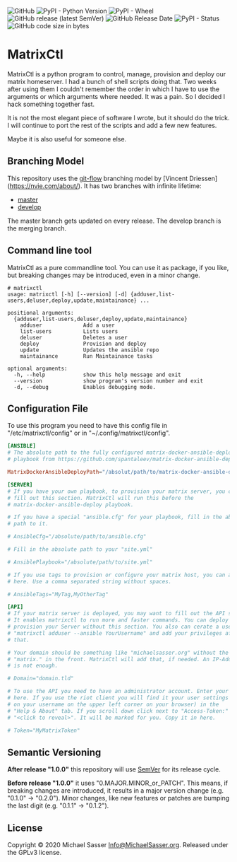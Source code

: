 ![GitHub](https://img.shields.io/github/license/MichaelSasser/matrixctl?style=flat-square)
![PyPI - Python Version](https://img.shields.io/pypi/pyversions/matrixctl?style=flat-square)
![PyPI - Wheel](https://img.shields.io/pypi/wheel/matrixctl?style=flat-square)
![GitHub release (latest SemVer)](https://img.shields.io/github/v/release/michaelsasser/matrixctl?style=flat-square)
![GitHub Release Date](https://img.shields.io/github/release-date/michaelsasser/matrixctl?style=flat-square)
![PyPI - Status](https://img.shields.io/pypi/status/matrixctl?style=flat-square)
![GitHub code size in bytes](https://img.shields.io/github/languages/code-size/michaelsasser/matrixctl?style=flat-square)

# MatrixCtl

MatrixCtl is a python program to control, manage, provision and deploy our
matrix homeserver. I had a bunch of shell scripts doing that. Two weeks
after using them I couldn't remember the order in which I have to use the
arguments or which arguments where needed. It was a pain. So I decided I hack
something together fast.

It is not the most elegant piece of software I wrote, but it should do the
trick. I will continue to port the rest of the scripts and add a few new
features.

Maybe it is also useful for someone else.

## Branching Model

This repository uses the
[git-flow](https://danielkummer.github.io/git-flow-cheatsheet/index.html)
branching model by [Vincent Driessen] (https://nvie.com/about/).
It has two branches with infinite lifetime:

* [master](https://github.com/MichaelSasser/matrixctl/tree/master)
* [develop](https://github.com/MichaelSasser/matrixctl/tree/develop)

The master branch gets updated on every release. The develop branch is the
merging branch.

## Command line tool

MatrixCtl as a pure commandline tool. You can use it as package, if you like,
but breaking changes may be introduced, even in a minor change.

```
# matrixctl
usage: matrixctl [-h] [--version] [-d] {adduser,list-users,deluser,deploy,update,maintainance} ...

positional arguments:
  {adduser,list-users,deluser,deploy,update,maintainance}
    adduser             Add a user
    list-users          Lists users
    deluser             Deletes a user
    deploy              Provision and deploy
    update              Updates the ansible repo
    maintainance        Run Maintainance tasks

optional arguments:
  -h, --help            show this help message and exit
  --version             show program's version number and exit
  -d, --debug           Enables debugging mode.
```

## Configuration File

To use this program you need to have this config file in
"/etc/matrixctl/config" or in "~/.config/matrixctl/config".

```toml
[ANSIBLE]
# The absolute path to the fully configured matrix-docker-ansible-deploy
# playbook from https://github.com/spantaleev/matrix-docker-ansible-deploy.

MatrixDockerAnsibleDeployPath="/absolut/path/to/matrix-docker-ansible-deploy"

[SERVER]
# If you have your own playbook, to provision your matrix server, you can
# fill out this section. MatrixCtl will run this before the
# matrix-docker-ansible-deploy playbook.

# If you have a special "ansible.cfg" for your playbook, fill in the absolute
# path to it.

# AnsibleCfg="/absolute/path/to/ansible.cfg"

# Fill in the absolute path to your "site.yml"

# AnsiblePlaybook="/absolute/path/to/site.yml"

# If you use tags to provision or configure your matrix host, you can add them
# here. Use a comma separated string without spaces.

# AnsibleTags="MyTag,MyOtherTag"

[API]
# If your matrix server is deployed, you may want to fill out the API section.
# It enables matrixctl to run more and faster commands. You can deploy and
# provision your Server without this section. You also can cerate a user with
# "matrixctl adduser --ansible YourUsername" and add your privileges after
# that.

# Your domain should be something like "michaelsasser.org" without the
# "matrix." in the front. MatrixCtl will add that, if needed. An IP-Address
# is not enough.

# Domain="domain.tld"

# To use the API you need to have an administrator account. Enter your Token
# here. If you use the riot client you will find it your user settings (click
# on your username on the upper left corner on your browser) in the
# "Help & About" tab. If you scroll down click next to "Access-Token:" on
# "<click to reveal>". It will be marked for you. Copy it in here.

# Token="MyMatrixToken"
```

## Semantic Versioning

**After release "1.0.0"** this repository will use
[SemVer](https://semver.org/) for its release
cycle.

**Before release "1.0.0"** it uses "0.MAJOR.MINOR_or_PATCH".
This means, if breaking changes are introduced, it results in a major version
change (e.g. "0.1.0" -> "0.2.0"). Minor changes, like new features or patches
are bumping the last digit (e.g. "0.1.1" -> "0.1.2").

## License
Copyright &copy; 2020 Michael Sasser <Info@MichaelSasser.org>. Released under
the GPLv3 license.
